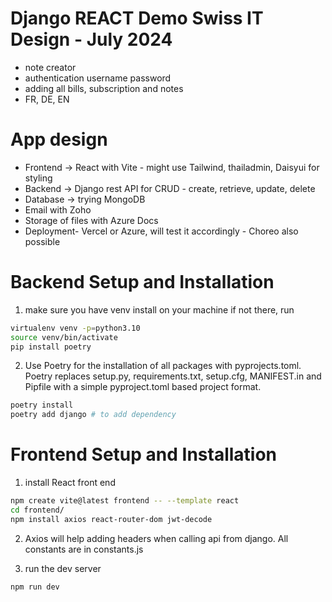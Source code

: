 # Django REACT Demo Swiss IT Design - July 2024
- note creator
- authentication username password
- adding all bills, subscription and notes
- FR, DE, EN

# App design
- Frontend -> React with Vite - might use Tailwind, thailadmin, Daisyui for styling
- Backend -> Django rest API for CRUD - create, retrieve, update, delete
- Database -> trying MongoDB
- Email with Zoho
- Storage of files with Azure Docs
- Deployment- Vercel or Azure, will test it accordingly - Choreo also possible

# Backend Setup and Installation
1. make sure you have venv install on your machine if not there, run
```bash
virtualenv venv -p=python3.10
source venv/bin/activate
pip install poetry
```
2. Use Poetry for the installation of all packages with pyprojects.toml. Poetry replaces setup.py, requirements.txt, setup.cfg, MANIFEST.in and Pipfile with a simple pyproject.toml based project format.
```bash
poetry install
poetry add django # to add dependency
```

# Frontend Setup and Installation
1. install React front end
```bash
npm create vite@latest frontend -- --template react
cd frontend/
npm install axios react-router-dom jwt-decode
```
2. Axios will help adding headers when calling api from django. All constants are in constants.js

3. run the dev server 
```bash
npm run dev
```